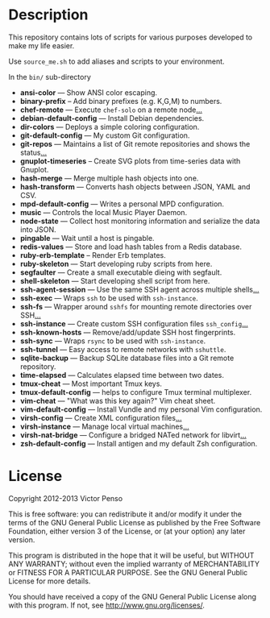 Description
===========

This repository contains lots of scripts for various purposes 
developed to make my life easier.

Use `source_me.sh` to add aliases and scripts to your environment.

In the `bin/` sub-directory

* **ansi-color** — Show ANSI color escaping.
* **binary-prefix** – Add binary prefixes (e.g. K,G,M) to numbers.
* **chef-remote** —  Execute `chef-solo` on a remote node[…][chef]
* **debian-default-config** — Install Debian dependencies.
* **dir-colors** — Deploys a simple coloring configuration.
* **git-default-config** — My custom Git configuration.
* **git-repos** — Maintains a list of Git remote repositories and 
  shows the status[…][git]
* **gnuplot-timeseries** – Create SVG plots from time-series data with Gnuplot.
* **hash-merge** — Merge multiple hash objects into one.
* **hash-transform** — Converts hash objects between JSON, YAML and CSV.
* **mpd-default-config** — Writes a personal MPD configuration.
* **music** — Controls the local Music Player Daemon.
* **node-state** — Collect host monitoring information and 
  serialize the data into JSON.   
* **pingable** — Wait until a host is pingable.
* **redis-values** — Store and load hash tables from a Redis database.
* **ruby-erb-template** – Render Erb templates.
* **ruby-skeleton** — Start developing ruby scripts from here.
* **segfaulter** — Create a small executable dieing with segfault.
* **shell-skeleton** — Start developing shell script from here.
* **ssh-agent-session** — Use the same SSH agent across multiple shells[…][ssh]
* **ssh-exec** — Wraps `ssh` to be used with `ssh-instance`.
* **ssh-fs** — Wrapper around `sshfs` for mounting remote directories over SSH[…][ssh]
* **ssh-instance** — Create custom SSH configuration files `ssh_config`[…][ssh]
* **ssh-known-hosts** — Remove/add/update SSH host fingerprints.
* **ssh-sync** — Wraps `rsync` to be used with `ssh-instance`.
* **ssh-tunnel** — Easy access to remote networks with `sshuttle`.
* **sqlite-backup** — Backup SQLite database files into a Git 
remote repository.
* **time-elapsed** — Calculates elapsed time between two dates.
* **tmux-cheat** — Most important Tmux keys.
* **tmux-default-config** — helps to configure Tmux terminal
  multiplexer.
* **vim-cheat** — "What was this key again?" Vim cheat sheet. 
* **vim-default-config** — Install Vundle and my personal Vim configuration.
* **virsh-config** — Create XML configuration files[…][virsh]
* **virsh-instance** — Manage local virtual machines[…][virsh]
* **virsh-nat-bridge** — Configure a bridged NATed network for libvirt[…][virsh]
* **zsh-default-config** — Install antigen and my default Zsh 
  configuration.

[chef]: docs/chef.markdown
[git]: docs/git.markdown
[ssh]: docs/ssh.markdown
[virsh]: docs/virsh.markdown

License
=======

Copyright 2012-2013 Victor Penso

This is free software: you can redistribute it
and/or modify it under the terms of the GNU General Public
License as published by the Free Software Foundation,
either version 3 of the License, or (at your option) any
later version.

This program is distributed in the hope that it will be
useful, but WITHOUT ANY WARRANTY; without even the implied
warranty of MERCHANTABILITY or FITNESS FOR A PARTICULAR
PURPOSE. See the GNU General Public License for more details.

You should have received a copy of the GNU General Public
License along with this program. If not, see 
<http://www.gnu.org/licenses/>.
